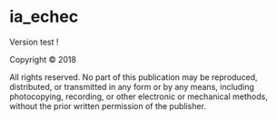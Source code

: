 # ia_echec

Version test !

Copyright © 2018

All rights reserved. No part of this publication may be reproduced, distributed, or transmitted in any form or by any means, including photocopying, recording, or other electronic or mechanical methods, without the prior written permission of the publisher.
